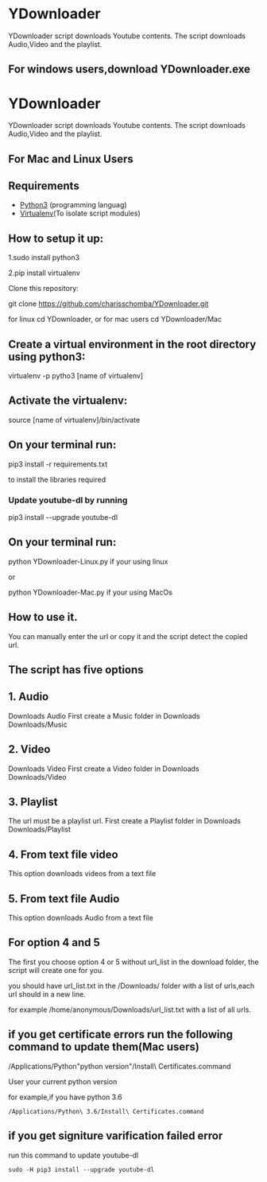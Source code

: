 # YDownloader
YDownloader script downloads Youtube contents.
The script downloads Audio,Video and the playlist.

## For windows users,download YDownloader.exe

# YDownloader
YDownloader script downloads Youtube contents.
The script downloads Audio,Video and the playlist.

## For Mac and Linux Users

## Requirements

- [Python3](https://www.python.org/) (programming languag)
- [Virtualenv](https://virtualenv.pypa.io/en/stable/)(To isolate script modules)

## How to setup it up:

1.sudo install python3

2.pip install virtualenv

Clone this repository:

git clone  https://github.com/charisschomba/YDownloader.git

for linux cd YDownloader,
or
for mac users cd YDownloader/Mac 


## Create a virtual environment in the root directory using python3:

virtualenv -p pytho3 [name of virtualenv]

## Activate the virtualenv:

source [name of virtualenv]/bin/activate

## On your terminal run:

pip3 install -r requirements.txt

to install the libraries required

### Update youtube-dl by running 

pip3 install --upgrade youtube-dl

## On your terminal run:

python YDownloader-Linux.py if your using linux

or

python YDownloader-Mac.py if your using MacOs


## How to use it.
You can manually enter the url or copy it and the script detect the copied url.

## The  script has five options
## 1. Audio

Downloads Audio
First create a Music folder in Downloads
Downloads/Music

## 2. Video

Downloads Video
First create a Video folder in Downloads
Downloads/Video

## 3. Playlist

The url must be a playlist url.
First create a Playlist folder in Downloads
Downloads/Playlist

## 4. From text file video

This option downloads videos from a text file

## 5. From text file Audio

This option downloads Audio from a text file

## For option 4 and 5

The first you choose option 4 or 5 without url_list in the download folder,
the script will create one for you.

you should have url_list.txt in the /Downloads/ folder with a list of urls,each url should in a new line.

for example /home/anonymous/Downloads/url_list.txt with a list of all urls.

## if you get certificate errors run the following command to update them(Mac users)
/Applications/Python\"python version"/Install\ Certificates.command

User your current python version

for example,if you have python 3.6

`/Applications/Python\ 3.6/Install\ Certificates.command`
## if you get signiture varification failed error

run this command to update youtube-dl

`sudo -H pip3 install --upgrade youtube-dl`

















